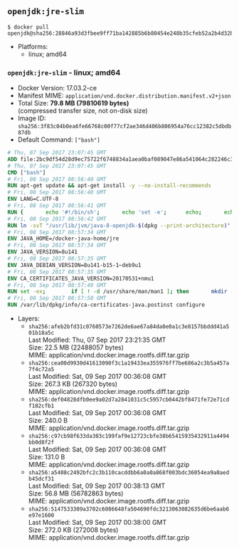## `openjdk:jre-slim`

```console
$ docker pull openjdk@sha256:28846a93d3fbee9ff71ba142885b6b80454e248b35cfeb52a2b4d32b228326cd
```

-	Platforms:
	-	linux; amd64

### `openjdk:jre-slim` - linux; amd64

-	Docker Version: 17.03.2-ce
-	Manifest MIME: `application/vnd.docker.distribution.manifest.v2+json`
-	Total Size: **79.8 MB (79810619 bytes)**  
	(compressed transfer size, not on-disk size)
-	Image ID: `sha256:3f83c04b0ea6fe66768c00f77cf2ae346d406b806954a76cc12382c5dbdb87db`
-	Default Command: `["bash"]`

```dockerfile
# Thu, 07 Sep 2017 23:07:45 GMT
ADD file:2bc9df54d28d9ec75722f6748834a1aea0baf089047e86a541064c282246c300 in / 
# Thu, 07 Sep 2017 23:07:45 GMT
CMD ["bash"]
# Fri, 08 Sep 2017 08:56:40 GMT
RUN apt-get update && apt-get install -y --no-install-recommends 		bzip2 		unzip 		xz-utils 	&& rm -rf /var/lib/apt/lists/*
# Fri, 08 Sep 2017 08:56:40 GMT
ENV LANG=C.UTF-8
# Fri, 08 Sep 2017 08:56:41 GMT
RUN { 		echo '#!/bin/sh'; 		echo 'set -e'; 		echo; 		echo 'dirname "$(dirname "$(readlink -f "$(which javac || which java)")")"'; 	} > /usr/local/bin/docker-java-home 	&& chmod +x /usr/local/bin/docker-java-home
# Fri, 08 Sep 2017 08:56:42 GMT
RUN ln -svT "/usr/lib/jvm/java-8-openjdk-$(dpkg --print-architecture)" /docker-java-home
# Fri, 08 Sep 2017 08:57:34 GMT
ENV JAVA_HOME=/docker-java-home/jre
# Fri, 08 Sep 2017 08:57:34 GMT
ENV JAVA_VERSION=8u141
# Fri, 08 Sep 2017 08:57:35 GMT
ENV JAVA_DEBIAN_VERSION=8u141-b15-1~deb9u1
# Fri, 08 Sep 2017 08:57:35 GMT
ENV CA_CERTIFICATES_JAVA_VERSION=20170531+nmu1
# Fri, 08 Sep 2017 08:57:49 GMT
RUN set -ex; 		if [ ! -d /usr/share/man/man1 ]; then 		mkdir -p /usr/share/man/man1; 	fi; 		apt-get update; 	apt-get install -y 		openjdk-8-jre-headless="$JAVA_DEBIAN_VERSION" 		ca-certificates-java="$CA_CERTIFICATES_JAVA_VERSION" 	; 	rm -rf /var/lib/apt/lists/*; 		[ "$(readlink -f "$JAVA_HOME")" = "$(docker-java-home)" ]; 		update-alternatives --get-selections | awk -v home="$(readlink -f "$JAVA_HOME")" 'index($3, home) == 1 { $2 = "manual"; print | "update-alternatives --set-selections" }'; 	update-alternatives --query java | grep -q 'Status: manual'
# Fri, 08 Sep 2017 08:57:50 GMT
RUN /var/lib/dpkg/info/ca-certificates-java.postinst configure
```

-	Layers:
	-	`sha256:afeb2bfd31c0760573e7262de6ae67a84da0e0a1c3e8157bbddd41a501b18a5c`  
		Last Modified: Thu, 07 Sep 2017 23:21:35 GMT  
		Size: 22.5 MB (22488057 bytes)  
		MIME: application/vnd.docker.image.rootfs.diff.tar.gzip
	-	`sha256:cea00d9930d41613090f3c1a19433ea355976ff7be686a2c3b5a457a7f4c72a5`  
		Last Modified: Sat, 09 Sep 2017 00:36:08 GMT  
		Size: 267.3 KB (267320 bytes)  
		MIME: application/vnd.docker.image.rootfs.diff.tar.gzip
	-	`sha256:def04828dfb0ee9a02d7a2841031c5c5957cb0442bf8471fe72e71cdf182cfb1`  
		Last Modified: Sat, 09 Sep 2017 00:36:08 GMT  
		Size: 240.0 B  
		MIME: application/vnd.docker.image.rootfs.diff.tar.gzip
	-	`sha256:c97cb98f633da303c199faf9e12723cbfe38b65415935432911a4494bb0d8f2f`  
		Last Modified: Sat, 09 Sep 2017 00:36:08 GMT  
		Size: 131.0 B  
		MIME: application/vnd.docker.image.rootfs.diff.tar.gzip
	-	`sha256:a5408c2492bfc2c3b110cacddbb6a0a0a868f003bdc36054ea9a0aedb45dcf31`  
		Last Modified: Sat, 09 Sep 2017 00:38:13 GMT  
		Size: 56.8 MB (56782863 bytes)  
		MIME: application/vnd.docker.image.rootfs.diff.tar.gzip
	-	`sha256:5147533309a3702c6086648fa504690fdc3213063082635d6be6aab6e97e1600`  
		Last Modified: Sat, 09 Sep 2017 00:38:00 GMT  
		Size: 272.0 KB (272008 bytes)  
		MIME: application/vnd.docker.image.rootfs.diff.tar.gzip
